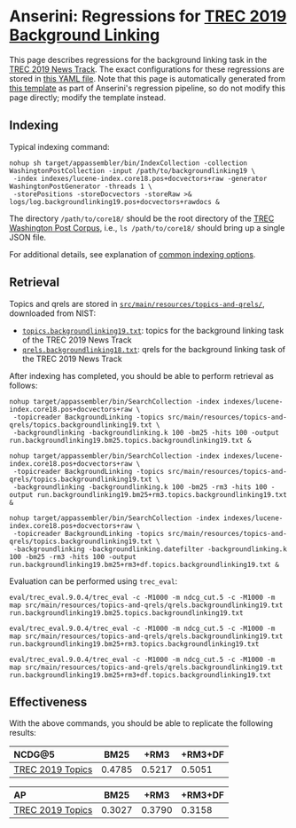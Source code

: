 # Anserini: Regressions for [TREC 2019 Background Linking](http://trec-news.org/)

This page describes regressions for the background linking task in the [TREC 2019 News Track](http://trec-news.org/).
The exact configurations for these regressions are stored in [this YAML file](../src/main/resources/regression/backgroundlinking19.yaml).
Note that this page is automatically generated from [this template](../src/main/resources/docgen/templates/backgroundlinking19.template) as part of Anserini's regression pipeline, so do not modify this page directly; modify the template instead.

## Indexing

Typical indexing command:

```
nohup sh target/appassembler/bin/IndexCollection -collection WashingtonPostCollection -input /path/to/backgroundlinking19 \
 -index indexes/lucene-index.core18.pos+docvectors+raw -generator WashingtonPostGenerator -threads 1 \
 -storePositions -storeDocvectors -storeRaw >& logs/log.backgroundlinking19.pos+docvectors+rawdocs &
```

The directory `/path/to/core18/` should be the root directory of the [TREC Washington Post Corpus](https://trec.nist.gov/data/wapost/), i.e., `ls /path/to/core18/`
should bring up a single JSON file.

For additional details, see explanation of [common indexing options](common-indexing-options.md).

## Retrieval

Topics and qrels are stored in [`src/main/resources/topics-and-qrels/`](../src/main/resources/topics-and-qrels/), downloaded from NIST:

+ [`topics.backgroundlinking19.txt`](../src/main/resources/topics-and-qrels/topics.backgroundlinking19.txt): topics for the background linking task of the TREC 2019 News Track
+ [`qrels.backgroundlinking18.txt`](../src/main/resources/topics-and-qrels/qrels.backgroundlinking18.txt): qrels for the background linking task of the TREC 2019 News Track

After indexing has completed, you should be able to perform retrieval as follows:

```
nohup target/appassembler/bin/SearchCollection -index indexes/lucene-index.core18.pos+docvectors+raw \
 -topicreader BackgroundLinking -topics src/main/resources/topics-and-qrels/topics.backgroundlinking19.txt \
 -backgroundlinking -backgroundlinking.k 100 -bm25 -hits 100 -output run.backgroundlinking19.bm25.topics.backgroundlinking19.txt &

nohup target/appassembler/bin/SearchCollection -index indexes/lucene-index.core18.pos+docvectors+raw \
 -topicreader BackgroundLinking -topics src/main/resources/topics-and-qrels/topics.backgroundlinking19.txt \
 -backgroundlinking -backgroundlinking.k 100 -bm25 -rm3 -hits 100 -output run.backgroundlinking19.bm25+rm3.topics.backgroundlinking19.txt &

nohup target/appassembler/bin/SearchCollection -index indexes/lucene-index.core18.pos+docvectors+raw \
 -topicreader BackgroundLinking -topics src/main/resources/topics-and-qrels/topics.backgroundlinking19.txt \
 -backgroundlinking -backgroundlinking.datefilter -backgroundlinking.k 100 -bm25 -rm3 -hits 100 -output run.backgroundlinking19.bm25+rm3+df.topics.backgroundlinking19.txt &
```

Evaluation can be performed using `trec_eval`:

```
eval/trec_eval.9.0.4/trec_eval -c -M1000 -m ndcg_cut.5 -c -M1000 -m map src/main/resources/topics-and-qrels/qrels.backgroundlinking19.txt run.backgroundlinking19.bm25.topics.backgroundlinking19.txt

eval/trec_eval.9.0.4/trec_eval -c -M1000 -m ndcg_cut.5 -c -M1000 -m map src/main/resources/topics-and-qrels/qrels.backgroundlinking19.txt run.backgroundlinking19.bm25+rm3.topics.backgroundlinking19.txt

eval/trec_eval.9.0.4/trec_eval -c -M1000 -m ndcg_cut.5 -c -M1000 -m map src/main/resources/topics-and-qrels/qrels.backgroundlinking19.txt run.backgroundlinking19.bm25+rm3+df.topics.backgroundlinking19.txt
```

## Effectiveness

With the above commands, you should be able to replicate the following results:

NCDG@5                                  | BM25      | +RM3      | +RM3+DF   |
:---------------------------------------|-----------|-----------|-----------|
[TREC 2019 Topics](../src/main/resources/topics-and-qrels/topics.backgroundlinking19.txt)| 0.4785    | 0.5217    | 0.5051    |


AP                                      | BM25      | +RM3      | +RM3+DF   |
:---------------------------------------|-----------|-----------|-----------|
[TREC 2019 Topics](../src/main/resources/topics-and-qrels/topics.backgroundlinking19.txt)| 0.3027    | 0.3790    | 0.3158    |

